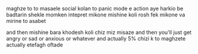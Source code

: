 maghze to to masaele social kolan to panic mode e 
action aye harkio be badtarin shekle momken intepret mikone mishine koli rosh fek mikone
va mirine to asabet

and then mishine bara khodesh koli chiz miz misaze and then you'll just get angry or sad or anxious or whatever and actually 5% chizi k to maghzete actually etefagh oftade

